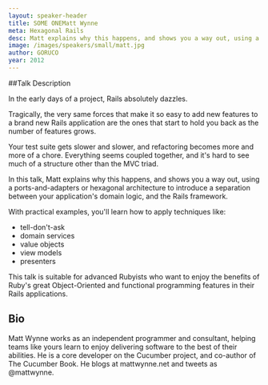 ```yaml
---
layout: speaker-header
title: SOME ONEMatt Wynne
meta: Hexagonal Rails
desc: Matt explains why this happens, and shows you a way out, using a ports-and-adapters or hexagonal architecture to introduce a separation between your application's domain logic, and the Rails framework.
image: /images/speakers/small/matt.jpg
author: GORUCO
year: 2012
---
```


##Talk Description

<p>
  In the early days of a project, Rails absolutely dazzles.
</p>
<p>Tragically, the very same forces that make it so easy to add new features to a brand new Rails application are the ones that start to hold you back as the number of features grows.</p>
<p>Your test suite gets slower and slower, and refactoring becomes more and more of a chore. Everything seems coupled together, and it's hard to see much of a structure other than the MVC triad.</p>
<p>In this talk, Matt explains why this happens, and shows you a way out, using a ports-and-adapters or hexagonal architecture to introduce a separation between your application's domain logic, and the Rails framework.</p>
<p>With practical examples, you'll learn how to apply techniques like:</p>
<ul>
  <li>tell-don't-ask</li>
  <li>domain services</li>
  <li>value objects</li>
  <li>view models</li>
  <li>presenters</li>
</ul>
<p>This talk is suitable for advanced Rubyists who want to enjoy the benefits of Ruby's great Object-Oriented and functional programming features in their Rails applications.</p>

<h2>Bio</h2>
<p>
  Matt Wynne works as an independent programmer and consultant, helping teams like yours learn to enjoy delivering software to the best of their abilities. He is a core developer on the Cucumber project, and co-author of The Cucumber Book. He blogs at mattwynne.net and tweets as @mattwynne.
</p>
